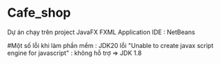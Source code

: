 # Cafe_shop

Dự án chạy trên project JavaFX FXML Application 
IDE : NetBeans



#Một số lỗi khi làm phần mềm :
JDK20 lỗi "Unable to create javax script engine for javascript" : không hỗ trợ
=> JDK 1.8